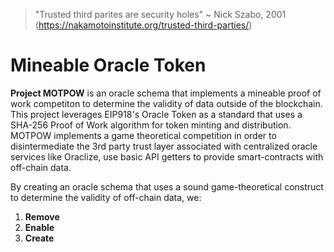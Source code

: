 > "Trusted third parites are security holes" ~ Nick Szabo, 2001 (https://nakamotoinstitute.org/trusted-third-parties/)

# Mineable Oracle Token

<b>Project MOTPOW</b> is an oracle schema that implements a mineable proof of work competiton to determine the validity of data outside of the blockchain.  This project leverages EIP918's Oracle Token as a standard that uses a SHA-256 Proof of Work algorithm for token minting and distribution.  MOTPOW implements a game theoretical competition in order to disintermediate the 3rd party trust layer associated with centralized oracle services like Oraclize, use basic API getters to provide smart-contracts with off-chain data.


By creating an oracle schema that uses a sound game-theoretical construct to determine the validity of off-chain data, we:
  1. <b>Remove</b>
  2. <b>Enable</b>
  3. <b>Create</b>
  

